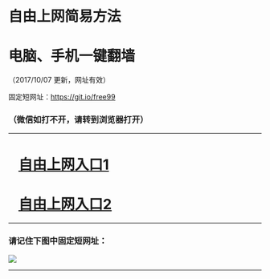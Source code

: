﻿# 自由上网简易方法

# 电脑、手机一键翻墙

（2017/10/07 更新，网址有效）

固定短网址：https://git.io/free99

### （微信如打不开，请转到浏览器打开）


***





# &nbsp;&nbsp; <a href="http://ft38888415.fwq-tz-1001.info/fwqtz01.html?t=100700115819 " target="_blank">自由上网入口1</a>
# &nbsp;&nbsp; <a href="http://ft242585303.fwq-tz-1002.info/fwqtz02.html?t=10070014647 " target="_blank">自由上网入口2</a>
***

### 请记住下图中固定短网址：

<img src="https://s3-us-west-2.amazonaws.com/fwq-1001/yjfq-20170905okok.png" /> 


***


